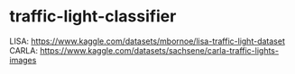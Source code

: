# traffic-light-classifier


LISA:
https://www.kaggle.com/datasets/mbornoe/lisa-traffic-light-dataset
CARLA:
https://www.kaggle.com/datasets/sachsene/carla-traffic-lights-images